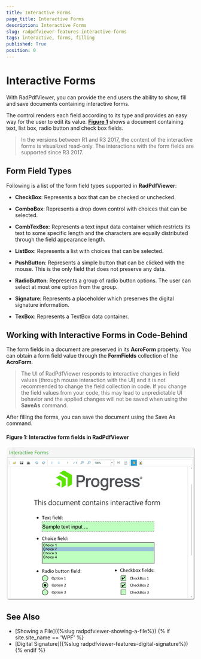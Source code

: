 ```yaml
---
title: Interactive Forms
page_title: Interactive Forms
description: Interactive Forms
slug: radpdfviewer-features-interactive-forms
tags: interactive, forms, filling
published: True
position: 0
---
```


# Interactive Forms

With RadPdfViewer, you can provide the end users the ability to show, fill and save documents containing interactive forms. 

The control renders each field according to its type and provides an easy way for the user to edit its value. [**Figure 1**](#figure1) shows a document containing text, list box, radio button and check box fields.


>In the versions between R1 and R3 2017, the content of the interactive forms is visualized read-only. The interactions with the form fields are supported since R3 2017. 

## Form Field Types

Following is a list of the form field types supported in **RadPdfViewer**:

- **CheckBox**: Represents a box that can be checked or unchecked.

- **ComboBox**: Represents a drop down control with choices that can be selected.

- **CombTexBox**: Represents a text input data container which restricts its text to some specific length and the characters are equally distributed through the field appearance length.

- **ListBox**: Represents a list with choices that can be selected.

- **PushButton**: Represents a simple button that can be clicked with the mouse. This is the only field that does not preserve any data. 

- **RadioButton**: Represents a group of radio button options. The user can select at most one option from the group.

- **Signature**: Represents a placeholder which preserves the digital signature information.

- **TexBox**: Represents a TextBox data container.


## Working with Interactive Forms in Code-Behind

The form fields in a document are preserved in its **AcroForm** property. You can obtain a form field value through the **FormFields** collection of the **AcroForm**.

>The UI of RadPdfViewer responds to interactive changes in field values (through mouse interaction with the UI) and it is not recommended to change the field collection in code. If you change the field values from your code, this may lead to unpredictable UI behavior and the applied changes will not be saved when using the **SaveAs** command.

After filling the forms, you can save the document using the Save As command.  

<a name="figure1"><a/>
#### **Figure 1: Interactive form fields in RadPdfViewer**
![](images/PdfViewer_InteractiveForms_1.gif)

## See Also

* [Showing a File]({%slug radpdfviewer-showing-a-file%})
{% if site.site_name == 'WPF' %}
* [Digital Signature]({%slug radpdfviewer-features-digital-signature%})
{% endif %}
